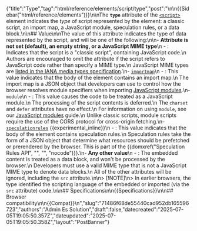{"title":"Type","tag":"html/reference/elements/script/type","post":"\n\n{{Sidebar(\"html/reference/elements\")}}\n\nThe **`type`** attribute of the [`<script>`](/blog/Web/HTML/Reference/Elements/script) element indicates the _type_ of script represented by the element: a classic script, an import map, a JavaScript module, speculation rules, or a data block.\n\n## Value\n\nThe value of this attribute indicates the type of data represented by the script, and will be one of the following:\n\n- **Attribute is not set (default), an empty string, or a JavaScript MIME type**\n  - : Indicates that the script is a \"classic script\", containing JavaScript code.\n    Authors are encouraged to omit the attribute if the script refers to JavaScript code rather than specify a MIME type.\n    JavaScript MIME types are [listed in the IANA media types specification](/blog/Web/HTTP/Guides/MIME_types#textjavascript).\n- [`importmap`](/blog/Web/HTML/Reference/Elements/script/type/importmap)\n  - : This value indicates that the body of the element contains an import map.\n    The import map is a JSON object that developers can use to control how the browser resolves module specifiers when importing [JavaScript modules](/blog/Web/JavaScript/Guide/Modules#importing_modules_using_import_maps).\n- `module`\n  - : This value causes the code to be treated as a JavaScript module.\n    The processing of the script contents is deferred.\n    The `charset` and `defer` attributes have no effect.\n    For information on using `module`, see our [JavaScript modules](/blog/Web/JavaScript/Guide/Modules) guide.\n    Unlike classic scripts, module scripts require the use of the CORS protocol for cross-origin fetching.\n- [`speculationrules`](/blog/Web/HTML/Reference/Elements/script/type/speculationrules) {{experimental_inline}}\n  - : This value indicates that the body of the element contains speculation rules.\n    Speculation rules take the form of a JSON object that determine what resources should be prefetched or prerendered by the browser. This is part of the {{domxref(\"Speculation Rules API\", \"\", \"\", \"nocode\")}}.\n- **Any other value**\n  - : The embedded content is treated as a data block, and won't be processed by the browser.\n    Developers must use a valid MIME type that is not a JavaScript MIME type to denote data blocks.\n    All of the other attributes will be ignored, including the `src` attribute.\n\n> [!NOTE]\n> In earlier browsers, the type identified the scripting language of the embedded or imported (via the `src` attribute) code.\n\n## Specifications\n\n{{Specifications}}\n\n## Browser compatibility\n\n{{Compat}}\n","slug":"71486f68de55440cad952db165596723","authors":"Admin Es Solution","draft":false,"datecreated":"2025-07-05T19:05:50.357Z","dateupdated":"2025-07-05T19:05:50.358Z","layout":"PostBanner"}